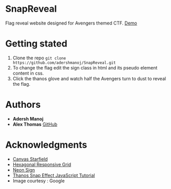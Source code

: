 # SnapReveal
Flag reveal website designed for Avengers themed CTF.
[Demo](https://adershmanoj.github.io/SnapReveal)
# Getting stated
  1. Clone the repo
  `git clone https://github.com/adershmanoj/SnapReveal.git`
  2. To change the flag edit the sign class in html and its pseudo element content in css.
  3. Click the thanos glove and watch half the Avengers turn to dust to reveal the flag.
# Authors
* **Adersh Manoj**
* **Alex Thomas** [GitHub](https://github.com/alexthomas96)

# Acknowledgments
* [Canvas Starfield](https://codepen.io/Sonick/pen/HDngF)
* [Hexagonal Responsive Grid](https://codepen.io/adamriguez/pen/eRaXeq)
* [Neon Sign](https://codepen.io/patrickhill/pen/qvIeJ)
* [Thanos Snap Effect JavaScript Tutorial](https://redstapler.co/thanos-snap-effect-javascript-tutorial)
* Image courtesy : Google

